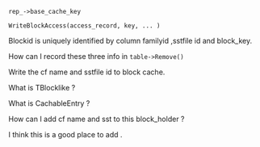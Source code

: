 


`rep_->base_cache_key`


`WriteBlockAccess(access_record, key, ... )`


Blockid is uniquely identified by column familyid
,sstfile id and block_key.


How can I record these three info in `table->Remove()`

Write the cf name and sstfile id to block cache.


What is TBlocklike ? 


What is CachableEntry ?


How can I add cf name and sst to this block_holder ? 

I think this is a good place to add .





